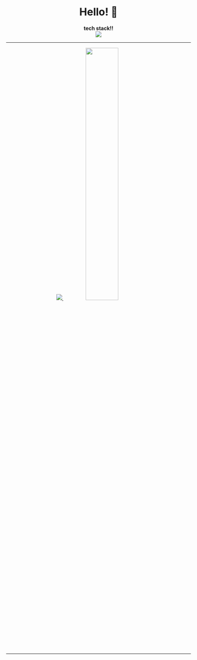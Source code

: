 <div align=center><h1> Hello! 👋</h1></div>

<div align="center"><b> tech stack!!
</br>
 
<img src="https://img.shields.io/badge/Java-007396?style=flat&logo=OpenjDk&logoColor=white"> 
  
</div>
<hr>

<div align=center>

<a href="s">
  <img src="https://github-readme-stats.vercel.app/api/top-langs/?username=somicoco&exclude_repo=dkssud8150.github.io&layout=compact&theme=tokyonight" />
</a>
<a href="s">
  <img src="https://github-readme-stats.vercel.app/api?username=somicoco&theme=tokyonight&show_icons=true" width="42%" />
</a>

</div>

<hr>
